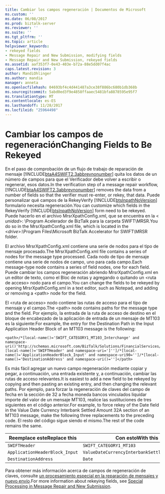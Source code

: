 ```yaml
---
title: Cambiar los campos regeneración | Documentos de Microsoft
ms.custom: ''
ms.date: 06/08/2017
ms.prod: biztalk-server
ms.reviewer: ''
ms.suite: ''
ms.tgt_pltfrm: ''
ms.topic: article
helpviewer_keywords:
- rekeyed fields
- Message Repair and New Submission, modifying fields
- Message Repair and New Submission, rekeyed fields
ms.assetid: aaf353f7-0e43-403e-b72a-88e5dd07f4ac
caps.latest.revision: 3
author: MandiOhlinger
ms.author: mandia
manager: anneta
ms.openlocfilehash: 04693bf4c4d441487a3ce38f886bc680b1db368b
ms.sourcegitcommit: 5abd0ed3f9e4858ffaaec5481bfa8878595e95f7
ms.translationtype: MT
ms.contentlocale: es-ES
ms.lasthandoff: 11/28/2017
ms.locfileid: "25964498"
---
```

# <a name="changing-fields-to-be-rekeyed"></a><span data-ttu-id="4bdf9-102">Cambiar los campos de regeneración</span><span class="sxs-lookup"><span data-stu-id="4bdf9-102">Changing Fields to Be Rekeyed</span></span>
<span data-ttu-id="4bdf9-103">En el paso de comprobación de un flujo de trabajo de reparación de mensaje [!INCLUDE[btaA4SWIFT2.3abbrevnonumber](../../includes/btaa4swift2-3abbrevnonumber-md.md)] quita los datos de un número de campos para que el Verificador debe volver a escribir o regenerar, esos datos.</span><span class="sxs-lookup"><span data-stu-id="4bdf9-103">In the verification step of a message repair workflow, [!INCLUDE[btaA4SWIFT2.3abbrevnonumber](../../includes/btaa4swift2-3abbrevnonumber-md.md)] removes the data from a number of fields so that the verifier must re-enter, or rekey, that data.</span></span> <span data-ttu-id="4bdf9-104">Puede personalizar qué campos de la RekeyVerify [!INCLUDE[btsInpathNoVersion](../../includes/btsinpathnoversion-md.md)] formulario necesita regeneración.</span><span class="sxs-lookup"><span data-stu-id="4bdf9-104">You can customize which fields in the RekeyVerify [!INCLUDE[btsInpathNoVersion](../../includes/btsinpathnoversion-md.md)] form need to be rekeyed.</span></span> <span data-ttu-id="4bdf9-105">Puede hacerlo en el archivo MrsrXpathConfig.xml, que se encuentra en la \< *unidad*\>: \Program Acelerador de BizTalk para la carpeta SWIFT\MRSR.</span><span class="sxs-lookup"><span data-stu-id="4bdf9-105">You do so in the MrsrXpathConfig.xml file, which is located in the \<*drive*\>:\Program Files\Microsoft BizTalk Accelerator for SWIFT\MRSR folder.</span></span>  
  
 <span data-ttu-id="4bdf9-106">El archivo MrsrXpathConfig.xml contiene una serie de nodos para el tipo de mensaje procesado.</span><span class="sxs-lookup"><span data-stu-id="4bdf9-106">The MrsrXpathConfig.xml file contains a series of nodes for the message type processed.</span></span> <span data-ttu-id="4bdf9-107">Cada nodo de tipo de mensaje contiene una serie de nodos de campo, uno para cada campo.</span><span class="sxs-lookup"><span data-stu-id="4bdf9-107">Each message-type node contains a series of field nodes, one for each field.</span></span> <span data-ttu-id="4bdf9-108">Puede cambiar los campos regeneración abriendo MrsrXpathConfig.xml en un editor de texto, como el Bloc de notas y agregando o quitando un \<ruta de acceso\> nodo para el campo.</span><span class="sxs-lookup"><span data-stu-id="4bdf9-108">You can change the fields to be rekeyed by opening MrsrXpathConfig.xml in a text editor, such as Notepad, and adding or removing a \<path\> node for the field.</span></span>  
  
 <span data-ttu-id="4bdf9-109">El \<ruta de acceso\> nodo contiene las rutas de acceso para el tipo de mensaje y el campo.</span><span class="sxs-lookup"><span data-stu-id="4bdf9-109">The \<path\> node contains paths for the message type and the field.</span></span> <span data-ttu-id="4bdf9-110">Por ejemplo, la entrada de la ruta de acceso de destino en el bloque de encabezado de la aplicación de entrada de un mensaje de MT103 es la siguiente:</span><span class="sxs-lookup"><span data-stu-id="4bdf9-110">For example, the entry for the Destination Path in the Input Application Header Block of an MT103 message is the following:</span></span>  
  
```  
<path>/*[local-name()='SWIFT_CATEGORY1_MT103_Interchange' and namespace-uri()'http://schemas.microsoft.com/BizTalk/Solutions/FinancialServices/SWIFT/Category1/MT103']/*[local-name()='SWIFTHeader' and namespace-uri=']'']/*[local-name()='ApplicationHeaderBlock_Input' and namespace-uri90='']/*[local-name()='DestinationAddress' and namespace-uri()='']</path>  
```  
  
 <span data-ttu-id="4bdf9-111">Es más fácil agregar un nuevo campo regeneración mediante copiar y pegar, a continuación, una entrada existente y, a continuación, cambiar las rutas de acceso relevantes.</span><span class="sxs-lookup"><span data-stu-id="4bdf9-111">It is easiest to add a new field to be rekeyed by copying and then pasting an existing entry, and then changing the relevant paths.</span></span> <span data-ttu-id="4bdf9-112">Por ejemplo, para forzar la regeneración de claves del campo de fecha en la sección de 32 a fecha moneda bancos vinculados liquidar importe del valor de un mensaje MT103, realice las sustituciones de tres siguientes en el código anterior.</span><span class="sxs-lookup"><span data-stu-id="4bdf9-112">For example, to force rekey of the Date field in the Value Date Currency Interbank Settled Amount 32A section of an MT103 message, make the following three replacements to the preceding code.</span></span> <span data-ttu-id="4bdf9-113">El resto del código sigue siendo el mismo.</span><span class="sxs-lookup"><span data-stu-id="4bdf9-113">The rest of the code remains the same.</span></span>  
  
|<span data-ttu-id="4bdf9-114">Reemplace este</span><span class="sxs-lookup"><span data-stu-id="4bdf9-114">Replace this</span></span>|<span data-ttu-id="4bdf9-115">Con esto</span><span class="sxs-lookup"><span data-stu-id="4bdf9-115">With this</span></span>|  
|------------------|---------------|  
|`SWIFTHeader`|`SWIFT_CATEGORY1_MT103`|  
|`ApplicationHeaderBlock_Input`|`ValueDateCurrencyInterbankSettledAmount_32A`|  
|`DestinationAddress`|`Date`|  
  
 <span data-ttu-id="4bdf9-116">Para obtener más información acerca de campos de regeneración de claves, consulte [un procesamiento especial en la reparación de mensajes y nuevo envío](../../adapters-and-accelerators/accelerator-swift/special-processing-in-message-repair-and-new-submission.md).</span><span class="sxs-lookup"><span data-stu-id="4bdf9-116">For more information about rekeying fields, see [Special Processing in Message Repair and New Submission](../../adapters-and-accelerators/accelerator-swift/special-processing-in-message-repair-and-new-submission.md).</span></span>